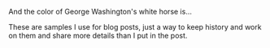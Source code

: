 And the color of George Washington's white horse is...

These are samples I use for blog posts, just a way to keep history and work on them and share more details than I put in the post.